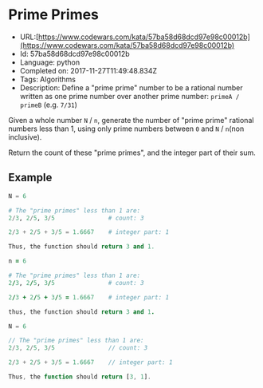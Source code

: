 # Prime Primes

 - URL:[https://www.codewars.com/kata/57ba58d68dcd97e98c00012b](https://www.codewars.com/kata/57ba58d68dcd97e98c00012b)
 - Id: 57ba58d68dcd97e98c00012b
 - Language: python
 - Completed on: 2017-11-27T11:49:48.834Z
 - Tags: Algorithms
 - Description:
Define a "prime prime" number to be a rational number written as one prime number over another prime number: `primeA / primeB` (e.g. `7/31`)

Given a whole number `N` / `n`, generate the number of "prime prime" rational numbers less than 1, using only prime numbers between `0` and `N` / `n`(non inclusive).

Return the count of these "prime primes", and the integer part  of their sum.

## Example

```python
N = 6

# The "prime primes" less than 1 are:
2/3, 2/5, 3/5               # count: 3

2/3 + 2/5 + 3/5 = 1.6667    # integer part: 1

Thus, the function should return 3 and 1.
```

```ruby
n = 6

# The "prime primes" less than 1 are:
2/3, 2/5, 3/5               # count: 3

2/3 + 2/5 + 3/5 = 1.6667    # integer part: 1

thus, the function should return 3 and 1.
```

```javascript
N = 6

// The "prime primes" less than 1 are:
2/3, 2/5, 3/5               // count: 3

2/3 + 2/5 + 3/5 = 1.6667    // integer part: 1

Thus, the function should return [3, 1].
```
